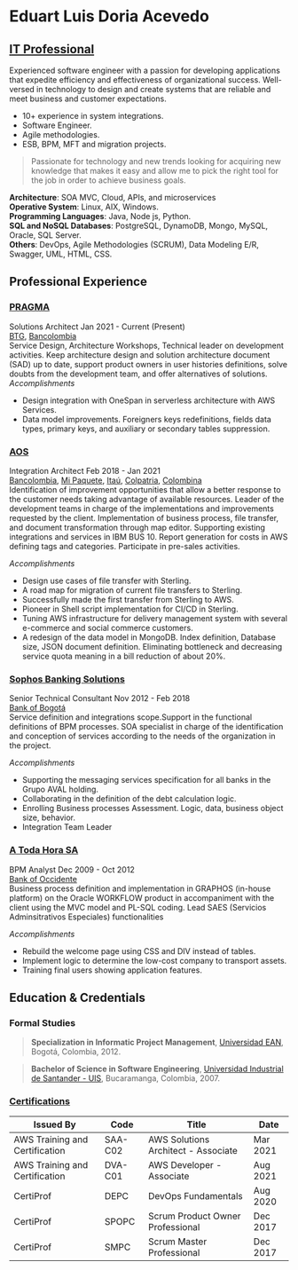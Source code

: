 # Eduart Luis Doria Acevedo
## [IT Professional](https://www.linkedin.com/in/eduartluis)

Experienced software engineer with a passion for developing applications that expedite efficiency and effectiveness of
organizational success. Well-versed in technology to design and create systems that are reliable and meet business and
customer expectations.

* 10+ experience in system integrations.
* Software Engineer.
* Agile methodologies.
* ESB, BPM, MFT and migration projects.

>Passionate for technology and new trends looking for acquiring new knowledge that makes it easy and allow me to pick
the right tool for the job in order to achieve business goals.

**Architecture**: SOA MVC, Cloud, APIs, and microservices<br>
**Operative System**: Linux, AIX, Windows.<br>
**Programming Languages**: Java, Node js, Python.<br>
**SQL and NoSQL Databases**: PostgreSQL, DynamoDB, Mongo, MySQL, Oracle, SQL Server.<br>
**Others**: DevOps, Agile Methodologies (SCRUM), Data Modeling E/R, Swagger, UML, HTML, CSS.

## Professional Experience

### [PRAGMA](https://www.pragma.com.co/)
Solutions Architect Jan 2021 - Current (Present)<br>
[BTG](https://www.btgpactual.com.co/), [Bancolombia](https://www.bancolombia.com/)<br>
Service Design, Architecture Workshops, Technical leader on development activities. Keep architecture design and solution architecture document (SAD) up to date, support product owners in user histories definitions, solve doubts from the development team, and offer alternatives of solutions.<br>
_Accomplishments_<br>
- Design integration with OneSpan in serverless architecture with AWS Services.
- Data model improvements. Foreigners keys redefinitions, fields data types, primary keys, and auxiliary or secondary tables suppression.

### [AOS](https://www.aosinternational.us/en/)
Integration Architect Feb 2018 - Jan 2021<br>
[Bancolombia](https://www.bancolombia.com/), [Mi Paquete](https://mipaquete.com/), [Itaú](https://itau.co/), [Colpatria](https://www.scotiabankcolpatria.com/), [Colombina](https://colombina.com/)<br>
Identification of improvement opportunities that allow a better response to the customer needs taking advantage of available resources. Leader of the development teams in charge of the implementations and improvements requested by the client. Implementation of business process, file transfer, and document transformation through map editor. Supporting existing integrations and services in IBM BUS 10. Report generation for costs in AWS defining tags and categories.
Participate in pre-sales activities.<br>

_Accomplishments_<br>
- Design use cases of file transfer with Sterling.
- A road map for migration of current file transfers to Sterling.
- Successfully made the first transfer from Sterling to AWS.
- Pioneer in Shell script implementation for CI/CD in Sterling.
- Tuning AWS infrastructure for delivery management system with several e-commerce and social commerce customers.
- A redesign of the data model in MongoDB. Index definition, Database size, JSON document definition. Eliminating bottleneck and decreasing service quota meaning in a bill reduction of about 20%.

### [Sophos Banking Solutions](https://www.sophossolutions.com/)
Senior Technical Consultant Nov 2012 - Feb 2018<br>
[Bank of Bogotá](https://www.bancodebogota.com/wps/portal/banco-de-bogota/bogota)<br>
Service definition and integrations scope.Support in the functional definitions of BPM processes. SOA specialist in charge of the identification and conception of services according to the needs of the organization in the project.<br>

_Accomplishments_<br>
- Supporting the messaging services specification for all banks in the Grupo AVAL holding.
- Collaborating in the definition of the debt calculation logic.
- Enrolling Business processes Assessment. Logic, data, business object size, behavior.
- Integration Team Leader

### [A Toda Hora SA](https://www.ath.com.co/home)
BPM Analyst Dec 2009 - Oct 2012<br>
[Bank of Occidente](https://www.bancodeoccidente.com.co/wps/portal/banco-de-occidente/bancodeoccidente/)<br>
Business process definition and implementation in GRAPHOS (in-house platform) on the Oracle WORKFLOW product in accompaniment with the client using the MVC model and PL-SQL coding. Lead SAES (Servicios Adminsitrativos Especiales) functionalities<br>

_Accomplishments_<br>
- Rebuild the welcome page using CSS and DIV instead of tables.
- Implement logic to determine the low-cost company to transport assets.
- Training final users showing application features.

## Education & Credentials

### Formal Studies
> **Specialization in Informatic Project Management**,
> [Universidad EAN](https://universidadean.edu.co/),
> Bogotá, Colombia, 2012.

> **Bachelor of Science in Software Engineering**,
> [Universidad Industrial de Santander - UIS](https://www.uis.edu.co/webUIS/es/index.jsp),
> Bucaramanga, Colombia, 2007.

### [Certifications](https://www.credly.com/users/eduart.doria/badges) 


| Issued By                      | Code    | Title                               | Date    |
| -------------------------------|---------|-------------------------------------|-------- |
| AWS Training and Certification | SAA-C02 | AWS Solutions Architect - Associate | Mar 2021|
| AWS Training and Certification | DVA-C01 | AWS Developer - Associate           | Aug 2021|
| CertiProf                      | DEPC    | DevOps Fundamentals                 | Aug 2020|
| CertiProf                      | SPOPC   | Scrum Product Owner Professional    | Dec 2017|
| CertiProf                      | SMPC    | Scrum Master Professional           | Dec 2017|
   